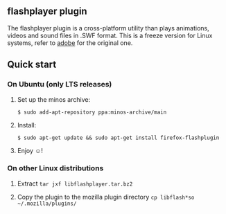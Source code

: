 ## flashplayer plugin

The flashplayer plugin is a cross-platform utility than plays animations, videos and sound files in .SWF format. This is a freeze version for Linux systems, refer to [adobe](http://get.adobe.com/flashplayer/) for the original one.

## Quick start

### On Ubuntu (only LTS releases)

1. Set up the minos archive:

   ```
   $ sudo add-apt-repository ppa:minos-archive/main
   ```
   
2. Install:

   ```
   $ sudo apt-get update && sudo apt-get install firefox-flashplugin
   ```

3. Enjoy ☺!

### On other Linux distributions

1. Extract `tar jxf libflashplayer.tar.bz2`

2. Copy the plugin to the mozilla plugin directory `cp libflash*so ~/.mozilla/plugins/`
